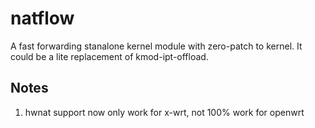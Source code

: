 # natflow

A fast forwarding stanalone kernel module with zero-patch to kernel. It could be a lite replacement of kmod-ipt-offload.

## Notes
1. hwnat support now only work for x-wrt, not 100% work for openwrt

